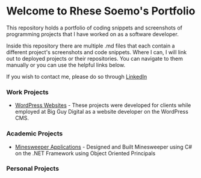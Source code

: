 # Welcome to Rhese Soemo's Portfolio
This repository holds a portfolio of coding snippets and screenshots of programming projects that I have worked on as a software developer.

Inside this repository there are multiple .md files that each contain a different project's screenshots and code snippets. Where I can, I will link out to deployed projects or their repositories. You can navigate to them manually or you can use the helpful links below.

If you wish to contact me, please do so through [LinkedIn](https://www.linkedin.com/in/rhese-soemo/)

### Work Projects
* [WordPress Websites](/WordPress%20Websites.md) - These projects were developed for clients while employed at Big Guy Digital as a website developer on the WordPress CMS.

### Academic Projects
* [Minesweeper Applications](/Minesweeper%20Applications.md) - Designed and Built Minesweeper using C# on the .NET Framework using Object Oriented Principals

### Personal Projects

